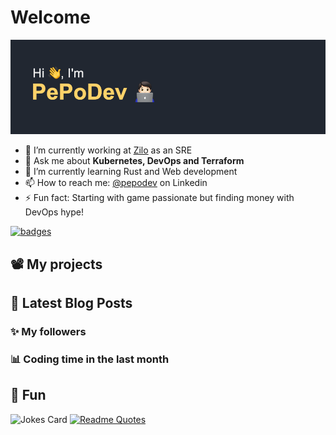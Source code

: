 # Welcome

[![Banner](images/banner.png)](https://pepo.dev)

- 🔭 I’m currently working at [Zilo](https://www.zilo.co.uk) as an SRE
- 💬 Ask me about **Kubernetes, DevOps and Terraform**
- 🌱 I’m currently learning Rust and Web development 
- 📫 How to reach me: [@pepodev](https://www.linkedin.com/in/pepodev) on Linkedin
- ⚡ Fun fact: Starting with game passionate but finding money with DevOps hype!

[![badges](https://holopin.me/pepodev)](https://holopin.io/@pepodev)

## 📽️ My projects

<!--START_SECTION:projects-->
<!--END_SECTION:projects-->

## 📝 Latest Blog Posts

<!-- BLOG-POST-LIST:START -->
<!-- BLOG-POST-LIST:END -->

### ✨ My followers

<!--START_SECTION:top-followers-->
<!--END_SECTION:top-followers-->

### 📊 Coding time in the last month

<!--START_SECTION:waka-->
<!--END_SECTION:waka-->

## 🤪 Fun

![Jokes Card](https://readme-jokes.vercel.app/api)
[![Readme Quotes](https://quotes-github-readme.vercel.app/api?type=horizontal&theme=dark)](https://github.com/piyushsuthar/github-readme-quotes)

<!-- References -->
<!-- https://reheader.glitch.me/home -->
<!-- https://colorhunt.co/palette/222831393e46ffd369eeeeee -->
